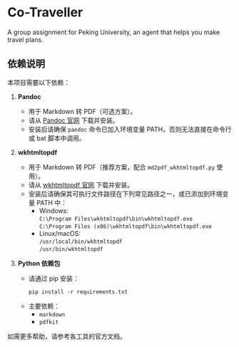 # Co-Traveller

A group assignment for Peking University, an agent that helps you make travel plans.

## 依赖说明

本项目需要以下依赖：

1. **Pandoc**
    - 用于 Markdown 转 PDF（可选方案）。
    - 请从 [Pandoc 官网](https://pandoc.org/installing.html) 下载并安装。
    - 安装后请确保 `pandoc` 命令已加入环境变量 PATH，否则无法直接在命令行或 bat 脚本中调用。

2. **wkhtmltopdf**
    - 用于 Markdown 转 PDF（推荐方案，配合 `md2pdf_wkhtmltopdf.py` 使用）。
    - 请从 [wkhtmltopdf 官网](https://wkhtmltopdf.org/downloads.html) 下载并安装。
    - 安装后请确保其可执行文件路径在下列常见路径之一，或已添加到环境变量 PATH 中：
        - Windows:  
          `C:\Program Files\wkhtmltopdf\bin\wkhtmltopdf.exe`  
          `C:\Program Files (x86)\wkhtmltopdf\bin\wkhtmltopdf.exe`
        - Linux/macOS:  
          `/usr/local/bin/wkhtmltopdf`  
          `/usr/bin/wkhtmltopdf`

3. **Python 依赖包**
    - 请通过 pip 安装：
      ```
      pip install -r requirements.txt
      ```
    - 主要依赖：
        - `markdown`
        - `pdfkit`

如需更多帮助，请参考各工具的官方文档。
